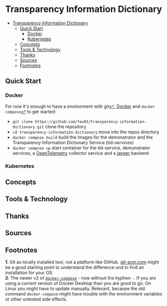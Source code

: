 # Transparency Information Dictionary

- [Transparency Information Dictionary](#transparency-information-dictionary)
  - [Quick Start](#quick-start)
    - [Docker](#docker)
    - [Kubernetes](#kubernetes)
  - [Concepts](#concepts)
  - [Tools & Technology](#tools--technology)
  - [Thanks](#thanks)
  - [Sources](#sources)
  - [Footnotes](#footnotes)

## Quick Start

### Docker

For now it's enough to have a environment with git[↩](#a1), [Docker](https://www.docker.com) and `docker compose`[↩](#a2) to get started:

- `git clone https://github.com/fex01/transparency-information-dictionary.git` clone the repository
- `cd transparency-information-dictionary` move into the repos directory
- `docker compose build` build the images for the demonstrator and the Transparency Information Dictionary Service (tid-services)
- `docker compose up` start container for the tid-service, demonstrator services, a [OpenTelemetry](https://opentelemetry.io) collector service and a [jaeger](https://www.jaegertracing.io) backend

### Kubernetes

## Concepts

## Tools & Technology

## Thanks

## Sources

## Footnotes

<b id="f1">1</b>: Git as locally installed tool, not a platform like GitHub. [git-scm.com](https://git-scm.com) might be a good starting point to understand the difference und to find an installation for your OS.  
<b id="f1">2</b>: The newer v2 of [`docker-compose`](https://docs.docker.com/compose/) - now without the hyphen `-`. If you are using a current version of Docker Desktop than you are good to go. On Linux you might have to update manually. Relevant, because the old command `docker-compose` might have trouble with the environment variables or other untested side effects.
